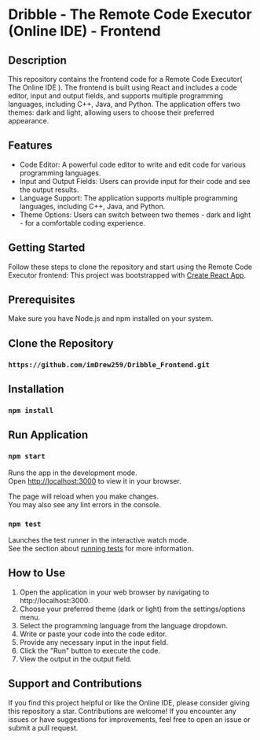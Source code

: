 

# Dribble - The Remote Code Executor (Online IDE) - Frontend

## Description
This repository contains the frontend code for a Remote Code Executor( The Online IDE ). The frontend is built using React and includes a code editor, input and output fields, and supports multiple programming languages, including C++, Java, and Python. The application offers two themes: dark and light, allowing users to choose their preferred appearance.

## Features
- Code Editor: A powerful code editor to write and edit code for various programming languages.
- Input and Output Fields: Users can provide input for their code and see the output results.
- Language Support: The application supports multiple programming languages, including C++, Java, and Python.
- Theme Options: Users can switch between two themes - dark and light - for a comfortable coding experience.

## Getting Started
Follow these steps to clone the repository and start using the Remote Code Executor frontend:
This project was bootstrapped with [Create React App](https://github.com/facebook/create-react-app).

## Prerequisites
Make sure you have Node.js and npm installed on your system.

## Clone the Repository
### `https://github.com/imDrew259/Dribble_Frontend.git`

## Installation
### `npm install`


## Run Application
### `npm start`

Runs the app in the development mode.\
Open [http://localhost:3000](http://localhost:3000) to view it in your browser.

The page will reload when you make changes.\
You may also see any lint errors in the console.

### `npm test`

Launches the test runner in the interactive watch mode.\
See the section about [running tests](https://facebook.github.io/create-react-app/docs/running-tests) for more information.

## How to Use
1. Open the application in your web browser by navigating to http://localhost:3000.
2. Choose your preferred theme (dark or light) from the settings/options menu.
3. Select the programming language from the language dropdown.
4. Write or paste your code into the code editor.
5. Provide any necessary input in the input field.
6. Click the "Run" button to execute the code.
7. View the output in the output field.

## Support and Contributions
If you find this project helpful or like the Online IDE, please consider giving this repository a star. Contributions are welcome! If you encounter any issues or have suggestions for improvements, feel free to open an issue or submit a pull request.
